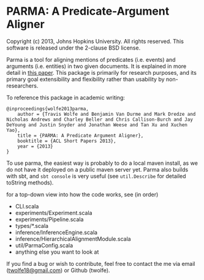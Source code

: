 
PARMA: A Predicate-Argument Aligner
===================================

Copyright (c) 2013, Johns Hopkins University. All rights reserved.
This software is released under the 2-clause BSD license.

Parma is a tool for aligning mentions of predicates (i.e. events)
and arguments (i.e. entities) in two given documents.
It is explained in more detail in
[this paper](http://www.cs.jhu.edu/~vandurme/papers/PARMA:ACL:2013.pdf).
This package is primarily for research purposes, and its primary
goal extensibility and flexibility rather than usability by non-researchers.

To reference this package in academic writing:
```
@inproceedings{wolfe2013parma,
	author = {Travis Wolfe and Benjamin Van Durme and Mark Dredze and Nicholas Andrews and Charley Beller and Chris Callison-Burch and Jay DeYoung and Justin Snyder and Jonathan Weese and Tan Xu and Xuchen Yao},
	title = {PARMA: A Predicate Argument Aligner},
	booktitle = {ACL Short Papers 2013},
	year = {2013}
}
```

To use parma, the easiest way is probably to do a local maven
install, as we do not have it deployed on a public maven server yet.
Parma also builds with sbt, and `sbt console` is very useful
(see `util.Describe` for detailed toString methods).

for a top-down view into how the code works, see (in order)
* CLI.scala
* experiments/Experiment.scala
* experiments/Pipeline.scala
* types/*.scala
* inference/InferenceEngine.scala
* inference/HierarchicalAlignmentModule.scala
* util/ParmaConfig.scala
* anything else you want to look at

If you find a bug or wish to contribute, feel free to contact
the me via email (twolfe18@gmail.com) or Github (twolfe).


